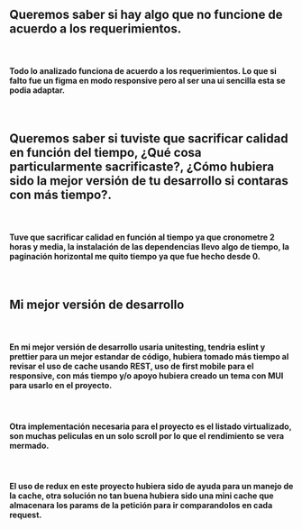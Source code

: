 ## Queremos saber si hay algo que no funcione de acuerdo a los requerimientos.
&nbsp;
#### Todo lo analizado funciona de acuerdo a los requerimientos. Lo que si falto fue un figma en modo responsive pero al ser una ui sencilla esta se podia adaptar.

&nbsp;
## Queremos saber si tuviste que sacrificar calidad en función del tiempo, ¿Qué cosa particularmente sacrificaste?, ¿Cómo hubiera sido la mejor versión de tu desarrollo si contaras con más tiempo?.
&nbsp;
#### Tuve que sacrificar calidad en función al tiempo ya que cronometre 2 horas y media, la instalación de las dependencias llevo algo de tiempo, la paginación horizontal me quito tiempo ya que fue hecho desde 0.
&nbsp;
## Mi mejor versión de desarrollo

&nbsp;
#### En mi mejor versión de desarrollo usaria unitesting, tendria eslint y prettier para un mejor estandar de código, hubiera tomado más tiempo al revisar el uso de cache usando REST, uso de first mobile para el responsive, con más tiempo y/o apoyo hubiera creado un tema con MUI para usarlo en el proyecto.

&nbsp;
#### Otra implementación necesaria para el proyecto es el listado virtualizado, son muchas peliculas en un solo scroll por lo que el rendimiento se vera mermado.

&nbsp;
#### El uso de redux en este proyecto hubiera sido de ayuda para un manejo de la cache, otra solución no tan buena hubiera sido una mini cache que almacenara los params de la petición para ir comparandolos en cada request.
